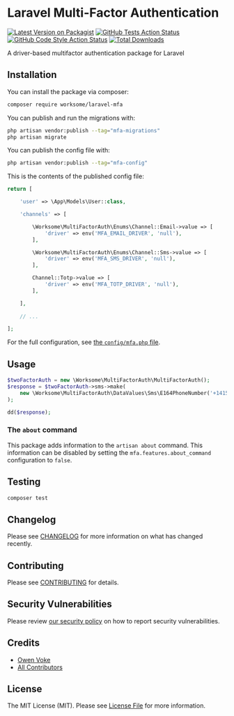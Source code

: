 # Laravel Multi-Factor Authentication

[![Latest Version on Packagist](https://img.shields.io/packagist/v/worksome/laravel-mfa.svg?style=flat-square)](https://packagist.org/packages/worksome/laravel-mfa)
[![GitHub Tests Action Status](https://img.shields.io/github/workflow/status/worksome/laravel-mfa/Tests?style=flat-square&label=tests)](https://github.com/worksome/laravel-mfa/actions?query=workflow%3Arun-tests+branch%3Amain)
[![GitHub Code Style Action Status](https://img.shields.io/github/workflow/status/worksome/laravel-mfa/Static%20Analysis?style=flat-square&label=code%20style)](https://github.com/worksome/laravel-mfa/actions?query=workflow%3A"Static+Analysis"+branch%3Amain)
[![Total Downloads](https://img.shields.io/packagist/dt/worksome/laravel-mfa.svg?style=flat-square)](https://packagist.org/packages/worksome/laravel-mfa)

A driver-based multifactor authentication package for Laravel

## Installation

You can install the package via composer:

```bash
composer require worksome/laravel-mfa
```

You can publish and run the migrations with:

```bash
php artisan vendor:publish --tag="mfa-migrations"
php artisan migrate
```

You can publish the config file with:

```bash
php artisan vendor:publish --tag="mfa-config"
```

This is the contents of the published config file:

```php
return [

    'user' => \App\Models\User::class,

    'channels' => [

        \Worksome\MultiFactorAuth\Enums\Channel::Email->value => [
            'driver' => env('MFA_EMAIL_DRIVER', 'null'),
        ],

        \Worksome\MultiFactorAuth\Enums\Channel::Sms->value => [
            'driver' => env('MFA_SMS_DRIVER', 'null'),
        ],

        Channel::Totp->value => [
            'driver' => env('MFA_TOTP_DRIVER', 'null'),
        ],

    ],
    
    // ...

];
```

For the full configuration, see [the `config/mfa.php` file](config/mfa.php).

## Usage

```php
$twoFactorAuth = new \Worksome\MultiFactorAuth\MultiFactorAuth();
$response = $twoFactorAuth->sms->make(
    new \Worksome\MultiFactorAuth\DataValues\Sms\E164PhoneNumber('+14155552671'),
);

dd($response);
```

### The `about` command

This package adds information to the `artisan about` command. This information can be disabled by setting
the `mfa.features.about_command` configuration to `false`.

## Testing

```bash
composer test
```

## Changelog

Please see [CHANGELOG](CHANGELOG.md) for more information on what has changed recently.

## Contributing

Please see [CONTRIBUTING](.github/CONTRIBUTING.md) for details.

## Security Vulnerabilities

Please review [our security policy](../../security/policy) on how to report security vulnerabilities.

## Credits

- [Owen Voke](https://github.com/owenvoke)
- [All Contributors](../../contributors)

## License

The MIT License (MIT). Please see [License File](LICENSE.md) for more information.

